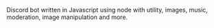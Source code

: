 Discord bot written in Javascript using node with utility, images, music, moderation, image manipulation and more. 
